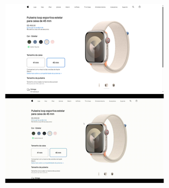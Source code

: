 <div align="center">
    <img src="./assets/apple.png" width="700">
    <img src="./assets/apple.gif" width="700">
</div>
